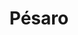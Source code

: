 ---
title: Pésaro
date: 
draft: false

# descripcion
description : Aro de plata con piedra cubic

materials: Plata 925

color: Multicolor

dimensions: 2,5cm

code: 01-16-0334

type: "Aros"

categories: []

price: $5.650,00

price_eftvo: $4.805,00

# Images
# first image will be shown in the product page
images:
  # - image: "images/path_to_image"
  # La ubicacion de las imagenes es imagenes/Aros/Aros.Cubic/01-16-0334-pesaro
  - image: "./images/aros/cubic/01-16-0334-argolla-doble-multicolor_a.JPG"
  - image: "./images/aros/cubic/01-16-0334-argolla-doble-multicolor_b.JPG"
---